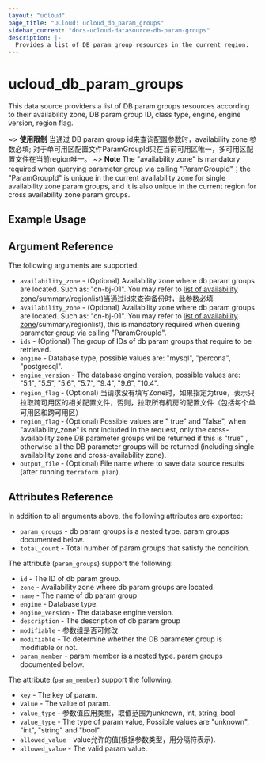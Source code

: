 ```yaml
---
layout: "ucloud"
page_title: "UCloud: ucloud_db_param_groups"
sidebar_current: "docs-ucloud-datasource-db-param-groups"
description: |-
  Provides a list of DB param group resources in the current region.
---
```


# ucloud_db_param_groups

This data source providers a list of DB param groups resources according to their availability zone, DB param group ID, class type, engine, engine version, region flag.

~> **使用限制** 当通过 DB param group id来查询配置参数时，availability zone 参数必填; 对于单可用区配置文件ParamGroupId只在当前可用区唯一，多可用区配置文件在当前region唯一。
~> **Note** The "availability zone" is mandatory required when querying parameter group via calling "ParamGroupId"；the "ParamGroupId" is 
unique in the current availability zone for single availability zone param groups, and it is also unique in the current region for cross availability zone param groups.
## Example Usage

## Argument Reference

The following arguments are supported:

* `availability_zone` - (Optional) Availability zone where db param groups are located. Such as: "cn-bj-01". You may refer to [list of availability zone](https://docs.ucloud.cn/api/summary/regionlist)/summary/regionlist)当通过id来查询备份时，此参数必填
* `availability_zone` - (Optional) Availability zone where db param groups are located. Such as: "cn-bj-01". You may refer to [list of availability zone](https://docs.ucloud.cn/api/summary/regionlist)/summary/regionlist), this is mandatory required when quering parameter group via calling "ParamGroupId".
* `ids` - (Optional) The group of IDs of db param groups that require to be retrieved.
* `engine` - Database type, possible values are: "mysql", "percona", "postgresql".
* `engine_version` - The database engine version, possible values are: "5.1", "5.5", "5.6", "5.7", "9.4", "9.6", "10.4".
* `region_flag` - (Optional) 当请求没有填写Zone时，如果指定为true，表示只拉取跨可用区的相关配置文件，否则，拉取所有机房的配置文件（包括每个单可用区和跨可用区）
* `region_flag` - (Optional) Possible values are " true" and "false", when "availability_zone" is not included in the request, only the cross-availability zone DB parameter groups wil be returned if this is "true" , otherwise all the DB parameter groups will be returned (including single availability zone and cross-availability zone).
* `output_file` - (Optional) File name where to save data source results (after running `terraform plan`).

## Attributes Reference

In addition to all arguments above, the following attributes are exported:

* `param_groups` - db param groups is a nested type. param groups documented below.
* `total_count` - Total number of param groups that satisfy the condition.

The attribute (`param_groups`) support the following:

* `id` - The ID of db param group.
* `zone` - Availability zone where db param groups are located.
* `name` - The name of db param group
* `engine` - Database type.
* `engine_version` - The database engine version.
* `description` - The description of db param group
* `modifiable` - 参数组是否可修改
* `modifiable` - To determine whether the DB parameter group is modifiable or not.
* `param_member` - param member is a nested type. param groups documented below.

The attribute (`param_member`) support the following:

* `key` - The key of param.
* `value` - The value of param.
* `value_type` - 参数值应用类型，取值范围为unknown, int, string, bool
* `value_type` - The type of param value, Possible values are "unknown", "int", "string" and "bool".
* `allowed_value` - value允许的值(根据参数类型，用分隔符表示).
* `allowed_value` - The valid param value.
